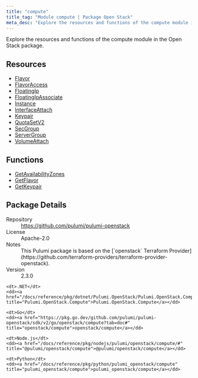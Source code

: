 ```yaml
---
title: "compute"
title_tag: "Module compute | Package Open Stack"
meta_desc: "Explore the resources and functions of the compute module in the Open Stack package."
---
```


<!-- WARNING: this file was generated by Pulumi Docs Generator. -->
<!-- Do not edit by hand unless you're certain you know what you are doing! -->

Explore the resources and functions of the compute module in the Open Stack package.

<h2 id="resources">Resources</h2>
<ul class="api">
    <li><a href="flavor" title="Flavor"><span class="symbol resource"></span>Flavor</a></li>
    <li><a href="flavoraccess" title="FlavorAccess"><span class="symbol resource"></span>FlavorAccess</a></li>
    <li><a href="floatingip" title="FloatingIp"><span class="symbol resource"></span>FloatingIp</a></li>
    <li><a href="floatingipassociate" title="FloatingIpAssociate"><span class="symbol resource"></span>FloatingIpAssociate</a></li>
    <li><a href="instance" title="Instance"><span class="symbol resource"></span>Instance</a></li>
    <li><a href="interfaceattach" title="InterfaceAttach"><span class="symbol resource"></span>InterfaceAttach</a></li>
    <li><a href="keypair" title="Keypair"><span class="symbol resource"></span>Keypair</a></li>
    <li><a href="quotasetv2" title="QuotaSetV2"><span class="symbol resource"></span>QuotaSetV2</a></li>
    <li><a href="secgroup" title="SecGroup"><span class="symbol resource"></span>SecGroup</a></li>
    <li><a href="servergroup" title="ServerGroup"><span class="symbol resource"></span>ServerGroup</a></li>
    <li><a href="volumeattach" title="VolumeAttach"><span class="symbol resource"></span>VolumeAttach</a></li>
</ul>

<h2 id="functions">Functions</h2>
<ul class="api">
    <li><a href="getavailabilityzones" title="GetAvailabilityZones"><span class="symbol function"></span>GetAvailabilityZones</a></li>
    <li><a href="getflavor" title="GetFlavor"><span class="symbol function"></span>GetFlavor</a></li>
    <li><a href="getkeypair" title="GetKeypair"><span class="symbol function"></span>GetKeypair</a></li>
</ul>

<h2 id="package-details">Package Details</h2>
<dl class="package-details">
	<dt>Repository</dt>
	<dd><a href="https://github.com/pulumi/pulumi-openstack">https://github.com/pulumi/pulumi-openstack</a></dd>
	<dt>License</dt>
	<dd>Apache-2.0</dd>
	<dt>Notes</dt>
	<dd>This Pulumi package is based on the [`openstack` Terraform Provider](https://github.com/terraform-providers/terraform-provider-openstack).</dd>
	<dt>Version</dt>
	<dd>2.3.0</dd>
</dl>



<dl class="tabular">

    <dt>.NET</dt>
    <dd><a href="/docs/reference/pkg/dotnet/Pulumi.OpenStack/Pulumi.OpenStack.Compute.html" title="Pulumi.OpenStack.Compute">Pulumi.OpenStack.Compute</a></dd>

    <dt>Go</dt>
    <dd><a href="https://pkg.go.dev/github.com/pulumi/pulumi-openstack/sdk/v2/go/openstack/compute?tab=doc#" title="openstack/compute">openstack/compute</a></dd>

    <dt>Node.js</dt>
    <dd><a href="/docs/reference/pkg/nodejs/pulumi/openstack/compute/#" title="@pulumi/openstack/compute">@pulumi/openstack/compute</a></dd>

    <dt>Python</dt>
    <dd><a href="/docs/reference/pkg/python/pulumi_openstack/compute" title="pulumi_openstack/compute">pulumi_openstack/compute</a></dd>

</dl>

